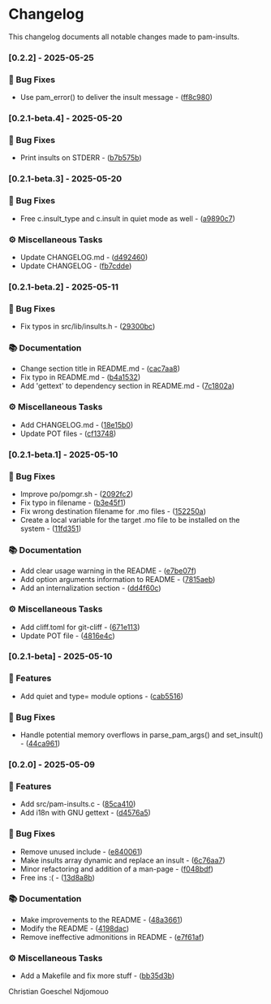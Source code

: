 # Changelog

This changelog documents all notable changes made to pam-insults.

### [0.2.2] - 2025-05-25

### 🐛 Bug Fixes

- Use pam_error() to deliver the insult message - ([ff8c980](https://github.com/cgoesche/pam-insults//commit/ff8c9809a81b2f0bc433eea9944c215981b67d33))

### [0.2.1-beta.4] - 2025-05-20

### 🐛 Bug Fixes

- Print insults on STDERR - ([b7b575b](https://github.com/cgoesche/pam-insults//commit/b7b575b09c053d5b9443c1cc493b9c72faf80f88))

### [0.2.1-beta.3] - 2025-05-20

### 🐛 Bug Fixes

- Free c.insult_type and c.insult in quiet mode as well - ([a9890c7](https://github.com/cgoesche/pam-insults//commit/a9890c7559acc480a42641cc44413eb059add88d))

### ⚙️ Miscellaneous Tasks

- Update CHANGELOG.md - ([d492460](https://github.com/cgoesche/pam-insults//commit/d492460df79d6bc6dfce0cc4906553edb3c906f8))
- Update CHANGELOG - ([fb7cdde](https://github.com/cgoesche/pam-insults//commit/fb7cdde9bef79fc60a924fa121ac8237f6d6104d))

### [0.2.1-beta.2] - 2025-05-11

### 🐛 Bug Fixes

- Fix typos in src/lib/insults.h - ([29300bc](https://github.com/cgoesche/pam-insults//commit/29300bcbae4a205a0ff6a49281cd286a1a537661))

### 📚 Documentation

- Change section title in README.md - ([cac7aa8](https://github.com/cgoesche/pam-insults//commit/cac7aa885d2672c1c416d1125c7bdcae310480b4))
- Fix typo in README.md - ([b4a1532](https://github.com/cgoesche/pam-insults//commit/b4a153259c29d3d3ddae13c8b7e25a67ea9ad0f1))
- Add 'gettext' to dependency section in README.md - ([7c1802a](https://github.com/cgoesche/pam-insults//commit/7c1802a9e0dca3590f30200f03fe1cd50f7c0929))

### ⚙️ Miscellaneous Tasks

- Add CHANGELOG.md - ([18e15b0](https://github.com/cgoesche/pam-insults//commit/18e15b075c72057bc74063c8903565d6bfeaec35))
- Update POT files - ([cf13748](https://github.com/cgoesche/pam-insults//commit/cf13748cb1d760472dc6dce0679ecceb6d5d5b9c))

### [0.2.1-beta.1] - 2025-05-10

### 🐛 Bug Fixes

- Improve po/pomgr.sh - ([2092fc2](https://github.com/cgoesche/pam-insults//commit/2092fc2a94b7c2364458983fcb0d06370eb974c7))
- Fix typo in filename - ([b3e45f1](https://github.com/cgoesche/pam-insults//commit/b3e45f10ed9282fa146cc2fe6406f8787c7c42a3))
- Fix wrong destination filename for .mo files - ([152250a](https://github.com/cgoesche/pam-insults//commit/152250afc6179fc7b048c8194575da7aa7800cca))
- Create a local variable for the target .mo file to be installed on the system - ([11fd351](https://github.com/cgoesche/pam-insults//commit/11fd35123ecece9c7f7d3162dfec0e3cb9c28fba))

### 📚 Documentation

- Add clear usage warning in the README - ([e7be07f](https://github.com/cgoesche/pam-insults//commit/e7be07f8e9ff864c91e3a20662996eeb1e59ce8d))
- Add option arguments information to README - ([7815aeb](https://github.com/cgoesche/pam-insults//commit/7815aeba3091dcdf22ee32289a1142c220605737))
- Add an internalization section - ([dd4f60c](https://github.com/cgoesche/pam-insults//commit/dd4f60c86df8e30ed9f19948d5e9461f6464bce0))

### ⚙️ Miscellaneous Tasks

- Add cliff.toml for git-cliff - ([671e113](https://github.com/cgoesche/pam-insults//commit/671e113d3a0fe1c78324d54f8df5b58b0ed58727))
- Update POT file - ([4816e4c](https://github.com/cgoesche/pam-insults//commit/4816e4c98db5626020f33740a0416c29c4acb97a))

### [0.2.1-beta] - 2025-05-10

### 🚀 Features

- Add quiet and type= module options - ([cab5516](https://github.com/cgoesche/pam-insults//commit/cab55160fae2353af3cd0976614cc64c679ff54a))

### 🐛 Bug Fixes

- Handle potential memory overflows in parse_pam_args() and set_insult() - ([44ca961](https://github.com/cgoesche/pam-insults//commit/44ca961625f3b764ee04d175d2a9d6d566576ce3))

### [0.2.0] - 2025-05-09

### 🚀 Features

- Add src/pam-insults.c - ([85ca410](https://github.com/cgoesche/pam-insults//commit/85ca4108ea50e275ee33756d987cfa2f0cc63497))
- Add i18n with GNU gettext - ([d4576a5](https://github.com/cgoesche/pam-insults//commit/d4576a5c9d51291e8e9edec4cd1c236306e5787c))

### 🐛 Bug Fixes

- Remove unused include - ([e840061](https://github.com/cgoesche/pam-insults//commit/e840061c209af1672b9bdb6e9014753ff64943a2))
- Make insults array dynamic and replace an insult - ([6c76aa7](https://github.com/cgoesche/pam-insults//commit/6c76aa758fbad5564a5a17e17f71fe62cb15586f))
- Minor refactoring and addition of a man-page - ([f048bdf](https://github.com/cgoesche/pam-insults//commit/f048bdf570cd5c1ffb11cc986cfd91ca29fdc7ae))
- Free ins :( - ([13d8a8b](https://github.com/cgoesche/pam-insults//commit/13d8a8b0405e49f4e6be7086b22b09cbf01ed190))

### 📚 Documentation

- Make improvements to the README - ([48a3661](https://github.com/cgoesche/pam-insults//commit/48a3661cf914854839ed8b00c35b032f2732d9a7))
- Modify the README - ([4198dac](https://github.com/cgoesche/pam-insults//commit/4198dacc2f20de6ec954ea4ab47fc6d64a5b4491))
- Remove ineffective admonitions in README - ([e7f61af](https://github.com/cgoesche/pam-insults//commit/e7f61afebbb99bd46fb2fd64c7f186a5b4205541))

### ⚙️ Miscellaneous Tasks

- Add a Makefile and fix more stuff - ([bb35d3b](https://github.com/cgoesche/pam-insults//commit/bb35d3b5a3aa7e519a9269e384f3bbeb12935888))



Christian Goeschel Ndjomouo

